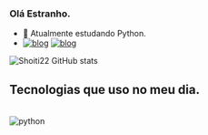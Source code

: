 ### Olá Estranho.

- 🌱 Atualmente estudando Python.
- [![blog](https://img.shields.io/badge/Instagram-E4405F?style=for-the-badge&logo=instagram&logoColor=white)](https://www.instagram.com/shoiti_ono/) [![blog](https://img.shields.io/badge/Twitter-1DA1F2?style=for-the-badge&logo=twitter&logoColor=white)](https://twitter.com/Shoiti_Ono)

![Shoiti22 GitHub stats](https://github-readme-stats.vercel.app/api?username=shoiti22&show_icons=true&theme=radical)


  ## Tecnologias que uso no meu dia.

  <div style="display: incline_block"><br/>
    <img align="center" alt="python" src="https://img.shields.io/badge/Python-3776AB?style=for-the-badge&logo=python&logoColor=white"/>
  </div>
